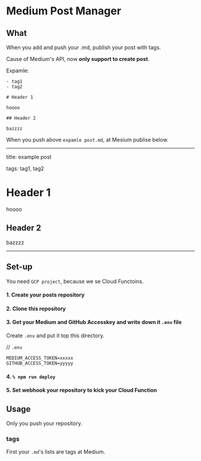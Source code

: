# Medium Post Manager

## What

When you add and push your .md, publish your post with tags.

Cause of Medium's API, now **only support to create post**.

Expamle:

```
- tag1
- tag2

# Header 1

hoooo

## Header 2

bazzzz

```

When you push above `expamle post.md`, at Mesium publise below.

---

title: example post

tags: tag1, tag2

<h1>Header 1</h1>

<p>hoooo</p>

<h2>Header 2</h2>

<p>bazzzz</p>

---

## Set-up

You need `GCP project`, because we se Cloud Functoins.

#### 1. Create your posts repository
#### 2. Clone this repository
#### 3. Get your Medium and GitHub Accesskey and write down it `.env` file
Create `.env` and put it top this directory.

// `.env`
```
MEDIUM_ACCESS_TOKEN=xxxxx
GITHUB_ACCESS_TOKEN=yyyyy
```

#### 4. `% npm run deploy`
#### 5. Set webhook your repository to kick your Cloud Function

## Usage

Only you push your repository.

### tags

First your `.md`'s lists are tags at Medium.